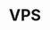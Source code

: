 ---
title: VPS
slug: vps
excerpt: Cómo utilizar los VPS de OVH
sections: Primeros pasos, Diagnóstico y modo de rescate, Uso avanzado, Miscelánea 
order: 04
---